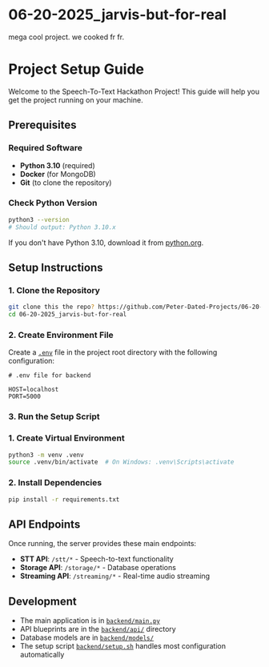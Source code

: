 # 06-20-2025_jarvis-but-for-real
mega cool project. we cooked fr fr.

# Project Setup Guide

Welcome to the Speech-To-Text Hackathon Project! This guide will help you get the project running on your machine.

## Prerequisites

### Required Software
- **Python 3.10** (required)
- **Docker** (for MongoDB)
- **Git** (to clone the repository)

### Check Python Version
```bash
python3 --version
# Should output: Python 3.10.x
```

If you don't have Python 3.10, download it from [python.org](https://www.python.org/downloads/).

## Setup Instructions

### 1. Clone the Repository
```bash
git clone this the repo? https://github.com/Peter-Dated-Projects/06-20-2025_jarvis-but-for-real
cd 06-20-2025_jarvis-but-for-real
```

### 2. Create Environment File
Create a [`.env`](.env) file in the project root directory with the following configuration:

```env
# .env file for backend

HOST=localhost
PORT=5000

```

### 3. Run the Setup Script


### 1. Create Virtual Environment
```bash
python3 -m venv .venv
source .venv/bin/activate  # On Windows: .venv\Scripts\activate
```

### 2. Install Dependencies
```bash
pip install -r requirements.txt
```


## API Endpoints

Once running, the server provides these main endpoints:

- **STT API**: `/stt/*` - Speech-to-text functionality
- **Storage API**: `/storage/*` - Database operations
- **Streaming API**: `/streaming/*` - Real-time audio streaming


## Development

- The main application is in [`backend/main.py`](backend/main.py)
- API blueprints are in the [`backend/api/`](backend/api/) directory
- Database models are in [`backend/models/`](backend/models/)
- The setup script [`backend/setup.sh`](backend/setup.sh) handles most configuration automatically

